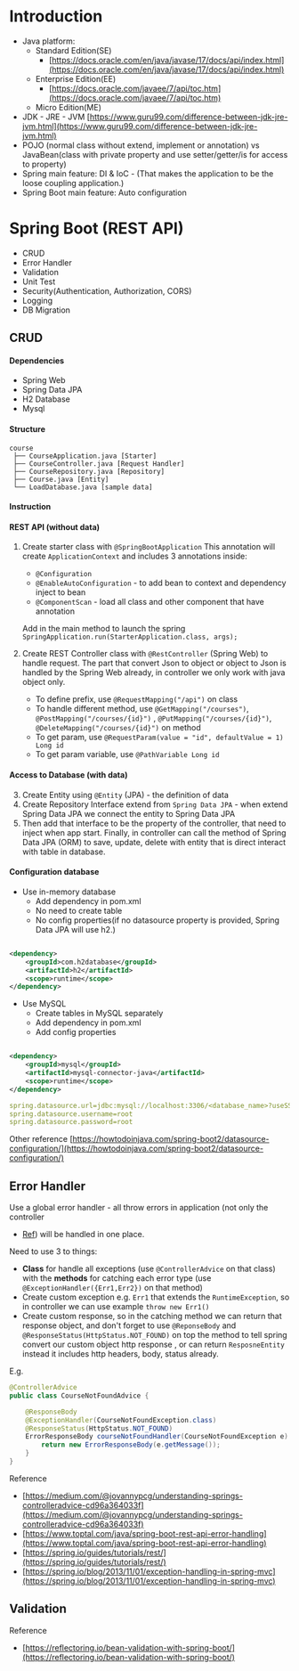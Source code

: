 # Introduction

- Java platform:
    - Standard Edition(SE)
      - [https://docs.oracle.com/en/java/javase/17/docs/api/index.html](https://docs.oracle.com/en/java/javase/17/docs/api/index.html)
    - Enterprise Edition(EE)
      - [https://docs.oracle.com/javaee/7/api/toc.htm](https://docs.oracle.com/javaee/7/api/toc.htm)
    - Micro Edition(ME)
- JDK - JRE -
  JVM [https://www.guru99.com/difference-between-jdk-jre-jvm.html](https://www.guru99.com/difference-between-jdk-jre-jvm.html)
- POJO (normal class without extend, implement or annotation) vs JavaBean(class with private property and use
  setter/getter/is for access to property)
- Spring main feature: DI & IoC - (That makes the application to be the loose coupling application.)
- Spring Boot main feature: Auto configuration

# Spring Boot (REST API)

- CRUD
- Error Handler
- Validation
- Unit Test
- Security(Authentication, Authorization, CORS)
- Logging
- DB Migration

## CRUD

#### Dependencies

- Spring Web
- Spring Data JPA
- H2 Database
- Mysql

#### Structure

```
course
 ├── CourseApplication.java [Starter]
 ├── CourseController.java [Request Handler]
 ├── CourseRepository.java [Repository]
 ├── Course.java [Entity]
 └── LoadDatabase.java [sample data]
```

#### Instruction

#### REST API (without data)

1. Create starter class with `@SpringBootApplication`
   This annotation will create `ApplicationContext` and includes 3 annotations inside:
    - `@Configuration`
    - `@EnableAutoConfiguration` - to add bean to context and dependency inject to bean
    - `@ComponentScan` - load all class and other component that have annotation

   Add in the main method to launch the spring ```SpringApplication.run(StarterApplication.class, args);```
2. Create REST Controller class with `@RestController` (Spring Web) to handle request. The part that convert Json to
   object or object to Json is handled by the Spring Web already, in controller we only work with java object only.
    - To define prefix, use `@RequestMapping("/api")` on class
    - To handle different method, use `@GetMapping("/courses")`, `@PostMapping("/courses/{id}")`
      , `@PutMapping("/courses/{id}")`, `@DeleteMapping("/courses/{id}")` on method
    - To get param, use `@RequestParam(value = "id", defaultValue = 1) Long id`
    - To get param variable, use `@PathVariable Long id`

#### Access to Database (with data)

3. Create Entity using `@Entity` (JPA) - the definition of data
4. Create Repository Interface extend from `Spring Data JPA` - when extend Spring Data JPA we connect the entity to
   Spring Data JPA
5. Then add that interface to be the property of the controller, that need to inject when app start. Finally, in
   controller can call the method of Spring Data JPA (ORM) to save, update, delete with entity that is direct interact
   with table in database.

#### Configuration database

- Use in-memory database
    - Add dependency in pom.xml
    - No need to create table
    - No config properties(if no datasource property is provided, Spring Data JPA will use h2.)

```xml

<dependency>
    <groupId>com.h2database</groupId>
    <artifactId>h2</artifactId>
    <scope>runtime</scope>
</dependency>
```

- Use MySQL
    - Create tables in MySQL separately
    - Add dependency in pom.xml
    - Add config properties

```xml

<dependency>
    <groupId>mysql</groupId>
    <artifactId>mysql-connector-java</artifactId>
    <scope>runtime</scope>
</dependency>
```

```yml
spring.datasource.url=jdbc:mysql://localhost:3306/<database_name>?useSSL=false&serverTimezone=UTC
spring.datasource.username=root
spring.datasource.password=root
```

Other
reference [https://howtodoinjava.com/spring-boot2/datasource-configuration/](https://howtodoinjava.com/spring-boot2/datasource-configuration/)

## Error Handler

Use a global error handler - all throw errors in application (not only the controller
- [Ref](https://spring.io/blog/2013/11/01/exception-handling-in-spring-mvc#:~:text=Using%20%40ControllerAdvice%20Classes,as%20an%20annotation%20driven%20interceptor.))
will be handled in one place.

Need to use 3 to things:

- **Class** for handle all exceptions (use `@ControllerAdvice` on that class)
  with the **methods** for catching each error type (use `@ExceptionHandler({Err1,Err2})` on that method)
- Create custom exception e.g. `Err1` that extends the `RuntimeException`, so in controller we can use
  example `throw new Err1()`
- Create custom response, so in the catching method we can return that response object, and don't forget to use
  `@ReponseBody` and `@ResponseStatus(HttpStatus.NOT_FOUND)` on top the method to tell spring convert our custom object
  http response , or can return `ResposneEntity` instead it includes http headers, body, status already.

E.g.

```java
@ControllerAdvice
public class CourseNotFoundAdvice {

    @ResponseBody
    @ExceptionHandler(CourseNotFoundException.class)
    @ResponseStatus(HttpStatus.NOT_FOUND)
    ErrorResponseBody courseNotFoundHandler(CourseNotFoundException e) {
        return new ErrorResponseBody(e.getMessage());
    }
}
```  

Reference

- [https://medium.com/@jovannypcg/understanding-springs-controlleradvice-cd96a364033f](https://medium.com/@jovannypcg/understanding-springs-controlleradvice-cd96a364033f)
- [https://www.toptal.com/java/spring-boot-rest-api-error-handling](https://www.toptal.com/java/spring-boot-rest-api-error-handling)
- [https://spring.io/guides/tutorials/rest/](https://spring.io/guides/tutorials/rest/)
- [https://spring.io/blog/2013/11/01/exception-handling-in-spring-mvc](https://spring.io/blog/2013/11/01/exception-handling-in-spring-mvc)

## Validation

Reference

- [https://reflectoring.io/bean-validation-with-spring-boot/](https://reflectoring.io/bean-validation-with-spring-boot/)